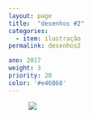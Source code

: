 ```yaml
---
layout: page
title:  "desenhos #2"
categories:
  - item: ilustração
permalink: desenhos2

ano: 2017
weight: 3
priority: 20
color: '#e46868'
---
```


<figure><img src="{{ site.baseurl }}/assets/desenhos2/pug.jpg"/></figure>
